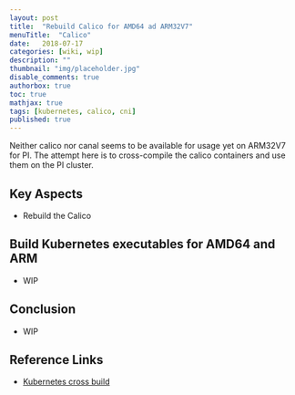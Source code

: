 ```yaml
---
layout: post
title:  "Rebuild Calico for AMD64 ad ARM32V7"
menuTitle:  "Calico"
date:   2018-07-17
categories: [wiki, wip]
description: ""
thumbnail: "img/placeholder.jpg"
disable_comments: true
authorbox: true
toc: true
mathjax: true
tags: [kubernetes, calico, cni]
published: true
---
```


Neither calico nor canal seems to be available for usage yet on ARM32V7 for PI.
The attempt here is to cross-compile the calico containers and use them on the PI cluster.

<!--more-->

## Key Aspects

- Rebuild the Calico 

## Build Kubernetes executables for AMD64 and ARM

- WIP

## Conclusion

- WIP

## Reference Links

- [Kubernetes cross build]()

